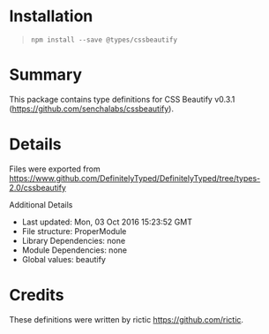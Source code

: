 # Installation
> `npm install --save @types/cssbeautify`

# Summary
This package contains type definitions for CSS Beautify v0.3.1 (https://github.com/senchalabs/cssbeautify).

# Details
Files were exported from https://www.github.com/DefinitelyTyped/DefinitelyTyped/tree/types-2.0/cssbeautify

Additional Details
 * Last updated: Mon, 03 Oct 2016 15:23:52 GMT
 * File structure: ProperModule
 * Library Dependencies: none
 * Module Dependencies: none
 * Global values: beautify

# Credits
These definitions were written by rictic <https://github.com/rictic>.

